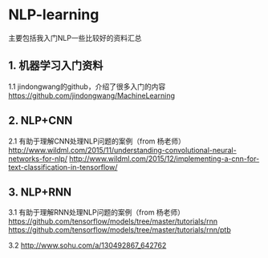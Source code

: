 # NLP-learning

主要包括我入门NLP一些比较好的资料汇总

## 1. 机器学习入门资料

1.1 jindongwang的github，介绍了很多入门的内容
https://github.com/jindongwang/MachineLearning

## 2. NLP+CNN

2.1 有助于理解CNN处理NLP问题的案例（from 杨老师）
http://www.wildml.com/2015/11/understanding-convolutional-neural-networks-for-nlp/
http://www.wildml.com/2015/12/implementing-a-cnn-for-text-classification-in-tensorflow/

## 3. NLP+RNN

3.1 有助于理解RNN处理NLP问题的案例（from 杨老师）
https://github.com/tensorflow/models/tree/master/tutorials/rnn
https://github.com/tensorflow/models/tree/master/tutorials/rnn/ptb

3.2 
http://www.sohu.com/a/130492867_642762
